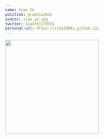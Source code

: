 ```yaml
---
name: Xiao Ye
position: gradstudent
avatar: xiao_ye.jpg
twitter: XiaoYe1170354
personal-url: https://itok2000u.github.io/
---
```


<img width="300" src="{{site.baseurl}}/images/people/{{page.avatar}}" data-action="zoom">
